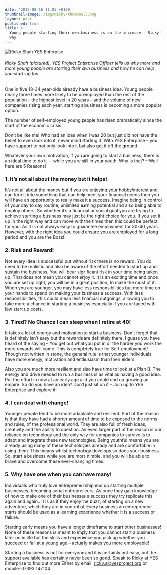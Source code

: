 ```yaml
---
date: '2017-08-16 11:05 +0100'
thumbnail-image: /img/Ricky-thumbnail.png
layout: post
published: true
title: >-
  Young people starting their own business is on the increase - Ricky tells us
  why
---
```


![Ricky Shah YES Enterpise]({{site.baseurl}}/img/Ricky-fullsize-web.png)

###### Ricky Shah (pictured), YES Project Enterprise Officer tells us why more and more young people are starting their own business and how he can help you start-up too.

One in five 18-34 year-olds already have a business idea.  Young people nearly three times more likely to be unemployed than the rest of the population – the highest level in 20 years – and the volume of new companies rising each year, starting a business is becoming a more popular option.

The number of self-employed young people has risen dramatically since the start of the economic crisis.

Don’t be like me! Who had an idea when I was 20 but just did not have the belief to even look into it, never mind starting it.  With YES Enterprise – you have support to not only look into it but also get it off the ground.

Whatever your own motivation, if you are going to start a business, there is an ideal time to do it -- while you are still in your youth. Why is that? – Well here are 5 Reasons!

### 1. It’s not all about the money but it helps!
It’s not all about the money but if you are enjoying your hobby/interest and can turn it into something that can help meet your financial needs then you will have an opportunity to really make it a success.
Imagine being in control of your day to day routine, unlimited earning potential and also being able to employ others.  So whether it’s a financial or social goal you are trying to achieve starting a business may just be the right choice for you.
If you set it up in the right way and can move with the times then this could be perfect for you.  As it is not always easy to guarantee employment for 30-40 years.  However, with the right idea you could ensure you are employed for a long period and you are the Boss!

### 2. Risk and Reward!
Not every idea is successful but without risk there is no reward.  You do need to be realistic and also be aware of the effort needed to start up and sustain the business.
You will bear significant risk in your time being taken up.  That does not mean you cannot enjoy it.  It is an exciting time and once you are set up right, you will be in a great position, to make the most of it.
When you are younger, you may have less responsibilities but more time on your hands to spend on making your business a success.  With less responsibilities, this could mean less financial outgoings, allowing you to take more a chance in starting a business especially if you are faced with low start up costs.

### 3. Tired? No Chance I can sleep when I retire at 40!
It takes a lot of energy and motivation to start a business.  Don’t forget that is definitely isn’t easy but the rewards are definitely there.
I guess you have heard of the saying – You get out what you put in or the harder you work the more rewards will come. This is completely true for Self-employment!
Though not written in stone, the general rule is that younger individuals have more energy, motivation and enthusiasm than their elders.

Also you are much more resilient and also have time to look at a Plan B.  The energy and drive needed to run a business is as vital as having a good idea.
Put the effort in now at an early age and you could end up growing an empire.
So do you have an idea? Don’t just sit on it – Join up to YES Enterprise and explore it!

### 4. I can deal with change!
Younger people tend to be more adaptable and resilient.  Part of the reason is that they have had a shorter amount of time to be exposed to the norms and rules, of the professional world.  They are also full of fresh ideas, creativity and the ability to question.
An even larger part of the reason is our reliance on technology and the only way for companies to survive is to adapt and integrate these new technologies.
Being youthful means you are already using many of these technologies already and are comfortable in using them.  This means whilst technology develops so does your business.
So, start a business while you are more nimble, and you will be able to brave and overcome these ever-changing times.

### 5. Why have one when you can have many!
Individuals who truly love entrepreneurship end up starting multiple businesses, becoming serial entrepreneurs.  As once they gain knowledge of how to make one of their businesses a success they try replicate this again and again.. It is as if they enjoy the buzz, of starting on a new adventure, which they are in control of.  Every business an entrepreneur starts should be used as a learning experience whether it is a success or failure.

Starting early means you have a longer timeframe to start other businesses! 
None of these reasons is meant to imply that you cannot start a business later on in life but the skills and experience you pick up whether you succeed or fail at a young age – actually makes you more employable!

Starting a business is not for everyone and it is certainly not easy, but the support available has certainly never been so good.   Speak to Ricky at YES Enterprise to find out more
Either by email: [ricky.s@yesproject.org](ricky.s@yesproject.org) or mobile: 07393 147104
